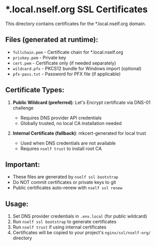 # *.local.nself.org SSL Certificates

This directory contains certificates for the *.local.nself.org domain.

## Files (generated at runtime):
- `fullchain.pem` - Certificate chain for *.local.nself.org
- `privkey.pem` - Private key
- `cert.pem` - Certificate only (if needed separately)
- `wildcard.pfx` - PKCS12 bundle for Windows import (optional)
- `pfx-pass.txt` - Password for PFX file (if applicable)

## Certificate Types:
1. **Public Wildcard (preferred)**: Let's Encrypt certificate via DNS-01 challenge
   - Requires DNS provider API credentials
   - Globally trusted, no local CA installation needed
   
2. **Internal Certificate (fallback)**: mkcert-generated for local trust
   - Used when DNS credentials are not available
   - Requires `nself trust` to install root CA

## Important:
- These files are generated by `nself ssl bootstrap`
- Do NOT commit certificates or private keys to git
- Public certificates auto-renew with `nself ssl renew`

## Usage:
1. Set DNS provider credentials in `.env.local` (for public wildcard)
2. Run `nself ssl bootstrap` to generate certificates
3. Run `nself trust` if using internal certificates
4. Certificates will be copied to your project's `nginx/ssl/nself-org/` directory